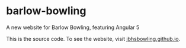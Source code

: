 # barlow-bowling
A new website for Barlow Bowling, featuring Angular 5

This is the source code. To see the website, visit [jbhsbowling.github.io][1].

[1]: http://jbhsbowling.github.io
